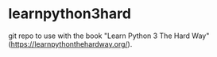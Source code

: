 # learnpython3hard

git repo to use with the book "Learn Python 3 The Hard Way" (https://learnpythonthehardway.org/).
